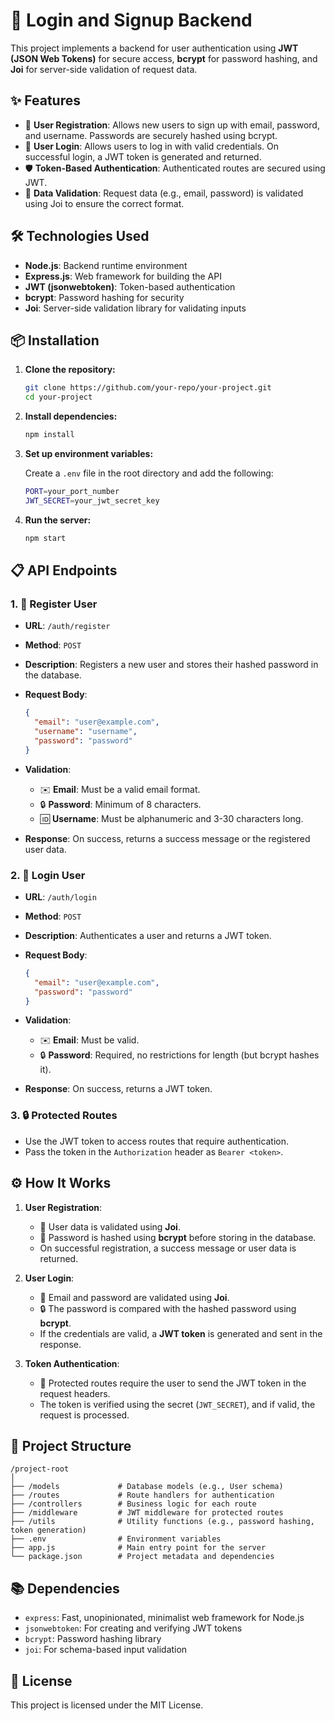 # 🚀 Login and Signup Backend

This project implements a backend for user authentication using **JWT (JSON Web Tokens)** for secure access, **bcrypt** for password hashing, and **Joi** for server-side validation of request data.

## ✨ Features

- 🔐 **User Registration**: Allows new users to sign up with email, password, and username. Passwords are securely hashed using bcrypt.
- 🔑 **User Login**: Allows users to log in with valid credentials. On successful login, a JWT token is generated and returned.
- 🛡️ **Token-Based Authentication**: Authenticated routes are secured using JWT.
- 🧹 **Data Validation**: Request data (e.g., email, password) is validated using Joi to ensure the correct format.

## 🛠️ Technologies Used

- **Node.js**: Backend runtime environment
- **Express.js**: Web framework for building the API
- **JWT (jsonwebtoken)**: Token-based authentication
- **bcrypt**: Password hashing for security
- **Joi**: Server-side validation library for validating inputs

## 📦 Installation

1. **Clone the repository:**

   ```bash
   git clone https://github.com/your-repo/your-project.git
   cd your-project
   ```

2. **Install dependencies:**

   ```bash
   npm install
   ```

3. **Set up environment variables:**

   Create a `.env` file in the root directory and add the following:

   ```bash
   PORT=your_port_number
   JWT_SECRET=your_jwt_secret_key
   ```

4. **Run the server:**

   ```bash
   npm start
   ```

## 📋 API Endpoints

### 1. **📝 Register User**

- **URL**: `/auth/register`
- **Method**: `POST`
- **Description**: Registers a new user and stores their hashed password in the database.
- **Request Body**:
  ```json
  {
    "email": "user@example.com",
    "username": "username",
    "password": "password"
  }
  ```
- **Validation**:
  - ✉️ **Email**: Must be a valid email format.
  - 🔒 **Password**: Minimum of 8 characters.
  - 🆔 **Username**: Must be alphanumeric and 3-30 characters long.
  
- **Response**: On success, returns a success message or the registered user data.

### 2. **🔐 Login User**

- **URL**: `/auth/login`
- **Method**: `POST`
- **Description**: Authenticates a user and returns a JWT token.
- **Request Body**:
  ```json
  {
    "email": "user@example.com",
    "password": "password"
  }
  ```
- **Validation**:
  - ✉️ **Email**: Must be valid.
  - 🔒 **Password**: Required, no restrictions for length (but bcrypt hashes it).

- **Response**: On success, returns a JWT token.

### 3. **🔒 Protected Routes**

- Use the JWT token to access routes that require authentication.
- Pass the token in the `Authorization` header as `Bearer <token>`.

## ⚙️ How It Works

1. **User Registration**:
   - 🧹 User data is validated using **Joi**.
   - 🔐 Password is hashed using **bcrypt** before storing in the database.
   - On successful registration, a success message or user data is returned.

2. **User Login**:
   - 🧹 Email and password are validated using **Joi**.
   - 🔒 The password is compared with the hashed password using **bcrypt**.
   - If the credentials are valid, a **JWT token** is generated and sent in the response.

3. **Token Authentication**:
   - 🔑 Protected routes require the user to send the JWT token in the request headers.
   - The token is verified using the secret (`JWT_SECRET`), and if valid, the request is processed.

## 📁 Project Structure

```
/project-root
│
├── /models             # Database models (e.g., User schema)
├── /routes             # Route handlers for authentication
├── /controllers        # Business logic for each route
├── /middleware         # JWT middleware for protected routes
├── /utils              # Utility functions (e.g., password hashing, token generation)
├── .env                # Environment variables
├── app.js              # Main entry point for the server
└── package.json        # Project metadata and dependencies
```

## 📚 Dependencies

- `express`: Fast, unopinionated, minimalist web framework for Node.js
- `jsonwebtoken`: For creating and verifying JWT tokens
- `bcrypt`: Password hashing library
- `joi`: For schema-based input validation

## 📄 License

This project is licensed under the MIT License.
